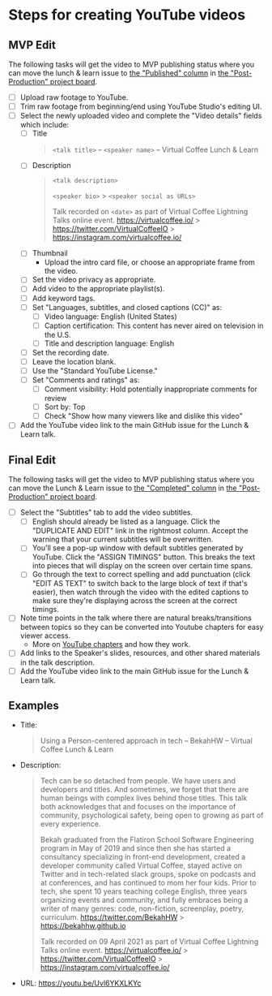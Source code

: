 # Steps for creating YouTube videos

## MVP Edit

The following tasks will get the video to MVP publishing status where you can move the lunch & learn issue to [the "Published" column](https://github.com/Virtual-Coffee/VC-Community-Docs/projects/6#column-13081364) in [the "Post-Production" project board](https://github.com/Virtual-Coffee/VC-Community-Docs/projects/6).

- [ ] Upload raw footage to YouTube.
- [ ] Trim raw footage from beginning/end using YouTube Studio's editing UI.
- [ ] Select the newly uploaded video and complete the "Video details" fields which include:
  - [ ] Title
    > `<talk title>` – `<speaker name>` – Virtual Coffee Lunch & Learn
  - [ ] Description
    > `<talk description>`
    >
    > `<speaker bio>` > `<speaker social as URLs>`
    >
    > Talk recorded on `<date>` as part of Virtual Coffee Lightning Talks online event.
    > https://virtualcoffee.io/ > https://twitter.com/VirtualCoffeeIO > https://instagram.com/virtualcoffee.io/
  - [ ] Thumbnail
    - Upload the intro card file, or choose an appropriate frame from the video.
  - [ ] Set the video privacy as appropriate.
  - [ ] Add video to the appropriate playlist(s).
  - [ ] Add keyword tags.
  - [ ] Set "Languages, subtitles, and closed captions (CC)" as:
    - [ ] Video language: English (United States)
    - [ ] Caption certification: This content has never aired on television in the U.S.
    - [ ] Title and description language: English
  - [ ] Set the recording date.
  - [ ] Leave the location blank.
  - [ ] Use the "Standard YouTube License."
  - [ ] Set "Comments and ratings" as:
    - [ ] Comment visibility: Hold potentially inappropriate comments for review
    - [ ] Sort by: Top
    - [ ] Check "Show how many viewers like and dislike this video"
- [ ] Add the YouTube video link to the main GitHub issue for the Lunch & Learn talk.

## Final Edit

The following tasks will get the video to MVP publishing status where you can move the Lunch & Learn issue to [the "Completed" column](https://github.com/Virtual-Coffee/VC-Community-Docs/projects/6#column-13081363) in [the "Post-Production" project board](https://github.com/Virtual-Coffee/VC-Community-Docs/projects/6).

- [ ] Select the "Subtitles" tab to add the video subtitles.
  - [ ] English should already be listed as a language. Click the "DUPLICATE AND EDIT" link in the rightmost column. Accept the warning that your current subtitles will be overwritten.
  - [ ] You'll see a pop-up window with default subtitles generated by YouTube. Click the "ASSIGN TIMINGS" button. This breaks the text into pieces that will display on the screen over certain time spans.
  - [ ] Go through the text to correct spelling and add punctuation (click "EDIT AS TEXT" to switch back to the large block of text if that's easier), then watch through the video with the edited captions to make sure they're displaying across the screen at the correct timings.
- [ ] Note time points in the talk where there are natural breaks/transitions between topics so they can be converted into Youtube chapters for easy viewer access.
  - More on [YouTube chapters](https://www.tubics.com/blog/youtube-chapters/) and how they work.
- [ ] Add links to the Speaker's slides, resources, and other shared materials in the talk description.
- [ ] Add the YouTube video link to the main GitHub issue for the Lunch & Learn talk.

## Examples

- Title:
  > Using a Person-centered approach in tech – BekahHW – Virtual Coffee Lunch & Learn
- Description:

  > Tech can be so detached from people. We have users and developers and titles. And sometimes, we forget that there are human beings with complex lives behind those titles. This talk both acknowledges that and focuses on the importance of community, psychological safety, being open to growing as part of every experience.
  >
  > Bekah graduated from the Flatiron School Software Engineering program in May of 2019 and since then she has started a consultancy specializing in front-end development, created a developer community called Virtual Coffee, stayed active on Twitter and in tech-related slack groups, spoke on podcasts and at conferences, and has continued to mom her four kids. Prior to tech, she spent 10 years teaching college English, three years organizing events and community, and fully embraces being a writer of many genres: code, non-fiction, screenplay, poetry, curriculum.
  > https://twitter.com/BekahHW > https://bekahhw.github.io
  >
  > Talk recorded on 09 April 2021 as part of Virtual Coffee Lightning Talks online event.
  > https://virtualcoffee.io/ > https://twitter.com/VirtualCoffeeIO > https://instagram.com/virtualcoffee.io/

- URL: https://youtu.be/Uvl6YKXLKYc
